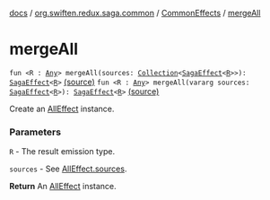 [docs](../../index.md) / [org.swiften.redux.saga.common](../index.md) / [CommonEffects](index.md) / [mergeAll](./merge-all.md)

# mergeAll

`fun <R : `[`Any`](https://kotlinlang.org/api/latest/jvm/stdlib/kotlin/-any/index.html)`> mergeAll(sources: `[`Collection`](https://kotlinlang.org/api/latest/jvm/stdlib/kotlin.collections/-collection/index.html)`<`[`SagaEffect`](../-saga-effect/index.md)`<`[`R`](merge-all.md#R)`>>): `[`SagaEffect`](../-saga-effect/index.md)`<`[`R`](merge-all.md#R)`>` [(source)](https://github.com/protoman92/KotlinRedux/tree/master/common\common-saga\src\main\kotlin/org/swiften/redux/saga/common/CommonEffects.kt#L83)
`fun <R : `[`Any`](https://kotlinlang.org/api/latest/jvm/stdlib/kotlin/-any/index.html)`> mergeAll(vararg sources: `[`SagaEffect`](../-saga-effect/index.md)`<`[`R`](merge-all.md#R)`>): `[`SagaEffect`](../-saga-effect/index.md)`<`[`R`](merge-all.md#R)`>` [(source)](https://github.com/protoman92/KotlinRedux/tree/master/common\common-saga\src\main\kotlin/org/swiften/redux/saga/common/CommonEffects.kt#L94)

Create an [AllEffect](../-all-effect/index.md) instance.

### Parameters

`R` - The result emission type.

`sources` - See [AllEffect.sources](../-all-effect/sources.md).

**Return**
An [AllEffect](../-all-effect/index.md) instance.

